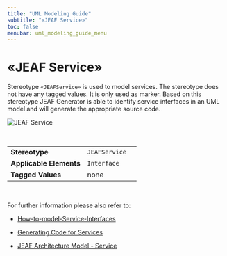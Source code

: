```yaml
---
title: "UML Modeling Guide"
subtitle: "«JEAF Service»"
toc: false
menubar: uml_modeling_guide_menu
---
```


# «JEAF Service»

Stereotype `«JEAFService»` is used to model services. The stereotype does not have any tagged values. It is only used as marker. Based on this stereotype JEAF Generator is able to identify service interfaces in an UML model and will generate the appropriate source code.

![JEAF Service](../../images/jmm_jeaf_services.png)

<br>

|                         |               |     |
| ----------------------- | ------------- | --- |
| **Stereotype**          | `JEAFService` |     |
| **Applicable Elements** | `Interface`   |     |
| **Tagged Values**       | none          |     |

<br>

For further information please also refer to:

- [How-to-model-Service-Interfaces](../../how-to-model-rest-service-apis)

- [Generating Code for Services](../../../developer-guide/code-for-jeaf-services)

- [JEAF Architecture Model - Service](https://anaptecs.atlassian.net/wiki/spaces/JEAF/pages/515276970/JEAF+Architecture+Model#Service "https://anaptecs.atlassian.net/wiki/spaces/JEAF/pages/515276970/JEAF+Architecture+Model#Service")
